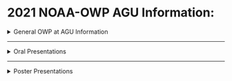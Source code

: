 # 2021 NOAA-OWP AGU Information:

<details>
<summary>General OWP at AGU Information</summary>

  [The National Water Center](https://github.com/NOAA-OWP/OWP-Presentations/blob/main/AGU_2021/General_Information/OWP%20National%20Water%20Center%202021.pdf)
  
  [OWP @AGU 2021 Schedule and Activities](https://github.com/NOAA-OWP/OWP-Presentations/blob/main/AGU_2021/General_Information/OWP%20is%20at%20AGU%202021.pdf)
  
  [The Next Generation National Water Model Framework](https://github.com/NOAA-OWP/OWP-Presentations/blob/main/AGU_2021/General_Information/OWP%20NWM%20NextGen%20Framework%202021.pdf)
  
  [OWP On Github](https://github.com/NOAA-OWP/OWP-Presentations/blob/main/AGU_2021/General_Information/OWP%20Presentations%20GitHub%20QRcode-Final.pdf)
  
<details>
<summary>Internships</summary>

[![Interning Virtually video about intern experience at OWP](https://img.youtube.com/vi/zgMChRQrYDQ/0.jpg)](https://www.youtube.com/watch?v=zgMChRQrYDQ)

</details>

<details>
<summary>Working at the National Water Center Story Map</summary>

[![ESRI Story Map](https://water.noaa.gov/images/a0f23df.jpg)](https://storymaps.arcgis.com/stories/bd24999334674fc09f52bd30cff4d9ff)

</details>
</details>

---

<details>
<summary>Oral Presentations</summary>

  [Improving National Water Model Streamflow Performance through Parameter Calibration](/Oral_Presentations/Feng_AGU_2021.pdf)

  [Joint Computational Domain Partitioning of Rainfall-Runoff Models with (Kinematic) Streamflow Routing Models](/Oral_Presentations/Frazier_AGU_2021.pdf)

  [The First Implementation of the NWM's Total Water Forecasting Capability](/Oral_Presentations/Shi_AGU_2021.pdf)

  [Implementation of NOAA’s Operational National Water Model for Flood Impact-Based Forecasting](/Oral/Presentations/Lee_et_al_AGU_2021.pdf)

</details>

---

<details>
<summary>Poster Presentations</summary>

  [Python-based Tools for Retrieving and Evaluating National Water Model Streamflow Simulations](https://github.com/NOAA-OWP/OWP-Presentations/blob/main/AGU_2021/Poster_Presentations/J.Regina_OWPHydroTools_AGU2021.pdf)
  
  [Reducing a Stream Network's Horton-Strahler Stream Order Improves the Skill of Flood Inundation Maps from Height Above Nearest Drainage Method](https://github.com/NOAA-OWP/OWP-Presentations/blob/main/AGU_2021/Poster_Presentations/aristizabal_AGU_2021.pdf)
  
  [Operational Hydrologic Modeling: Current Status of NOAA's National Water Model and Plans for the Future](https://github.com/NOAA-OWP/OWP-Presentations/blob/main/AGU_2021/Poster_Presentations/Cosgrove_AGU_2021.pdf)
  
  [Efficient diffusive routing computation for the National Water Model v3.0 using a topological relationship map](https://github.com/NOAA-OWP/OWP-Presentations/blob/main/AGU_2021/Poster_Presentations/Dong%20Ha%20Kim_AGU%202021.pdf)
  
  [Enhancing NWM Parameter Regionalization to Improve Physical Similarity Representation While Accounting for Uncertainties](https://github.com/NOAA-OWP/OWP-Presentations/blob/main/AGU_2021/Poster_Presentations/Liu_AGU_2021.pdf)
  
  [Noah-OWP-Modular for Nextgen: Enhancement, Modularization, and Implementation of the Basic Model Interface](https://github.com/NOAA-OWP/OWP-Presentations/blob/main/AGU_2021/Poster_Presentations/jennings_et_al_AGU_2021.pdf)
  
  [Active Water Management Within the National Water Model v3.0: Assimilation of Reservoir Outflow and Glacier Dammed Lake Releases](https://github.com/NOAA-OWP/OWP-Presentations/blob/main/AGU_2021/Poster_Presentations/Cosgrove_Rezaeianzadeh_AGU_2021.pdf)
  
  [Development of a Continental Scale Coastal Flood Model Using a Sub-Setting Approach](https://github.com/NOAA-OWP/OWP-Presentations/blob/main/AGU_2021/Poster_Presentations/Kefelegn_et_al_AGU_2021.pdf)
  
  [A New Generation of Decision Support Visualizations for Water Prediction Services](https://github.com/NOAA-OWP/OWP-Presentations/blob/main/AGU_2021/Poster_Presentations/Moore%20Powell%20et%20al_AGU_2021.pdf)
  

</details>
